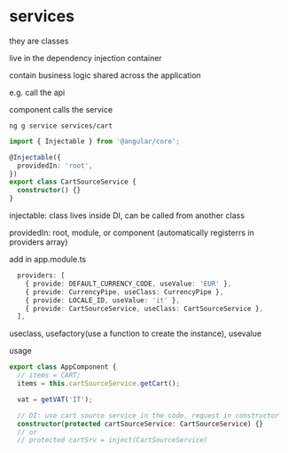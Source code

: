 # services

they are classes

live in the dependency injection container

contain business logic shared across the application

e.g. call the api

component calls the service

`ng g service services/cart`

```ts
import { Injectable } from '@angular/core';

@Injectable({
  providedIn: 'root',
})
export class CartSourceService {
  constructor() {}
}
```

injectable: class lives inside DI, can be called from another class

providedIn: root, module, or component (automatically registerrs in providers
array)

add in app.module.ts

```ts
  providers: [
    { provide: DEFAULT_CURRENCY_CODE, useValue: 'EUR' },
    { provide: CurrencyPipe, useClass: CurrencyPipe },
    { provide: LOCALE_ID, useValue: 'it' },
    { provide: CartSourceService, useClass: CartSourceService },
  ],
```

useclass, usefactory(use a function to create the instance), usevalue

usage

```ts
export class AppComponent {
  // items = CART;
  items = this.cartSourceService.getCart();

  vat = getVAT('IT');

  // DI: use cart source service in the code, request in constructor
  constructor(protected cartSourceService: CartSourceService) {}
  // or
  // protected cartSrv = inject(CartSourceService)

```
